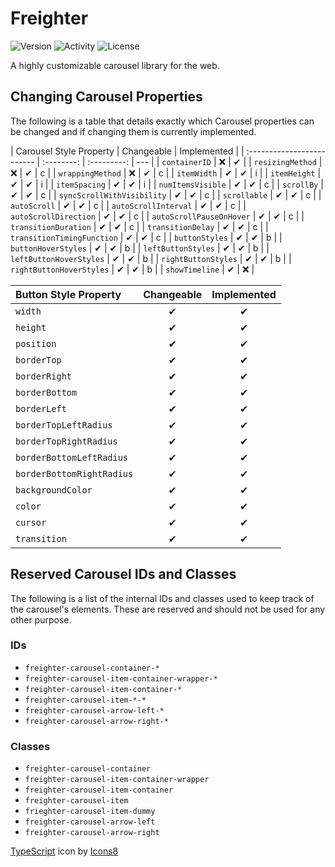 # Freighter

<!-- Add an image by link -->

![Version](https://img.shields.io/npm/v/freighterjs)
![Activity](https://img.shields.io/github/last-commit/paytonshaltis/freighter/main)
![License](https://img.shields.io/npm/l/freighterjs)

A highly customizable carousel library for the web.

## Changing Carousel Properties

The following is a table that details exactly which Carousel properties can be changed and if changing them is currently implemented.

| Carousel Style Property    | Changeable | Implemented |
| :------------------------- | :--------: | :---------: | --- |
| `containerID`              |     ❌     |      ✔      |
| `resizingMethod`           |     ❌     |      ✔      | c   |
| `wrappingMethod`           |     ❌     |      ✔      | c   |
| `itemWidth`                |     ✔      |      ✔      | i   |
| `itemHeight`               |     ✔      |      ✔      | i   |
| `itemSpacing`              |     ✔      |      ✔      | i   |
| `numItemsVisible`          |     ✔      |      ✔      | c   |
| `scrollBy`                 |     ✔      |      ✔      | c   |
| `syncScrollWithVisibility` |     ✔      |      ✔      | c   |
| `scrollable`               |     ✔      |      ✔      | c   |
| `autoScroll`               |     ✔      |      ✔      | c   |
| `autoScrollInterval`       |     ✔      |      ✔      | c   |
| `autoScrollDirection`      |     ✔      |      ✔      | c   |
| `autoScrollPauseOnHover`   |     ✔      |      ✔      | c   |
| `transitionDuration`       |     ✔      |      ✔      | c   |
| `transitionDelay`          |     ✔      |      ✔      | c   |
| `transitionTimingFunction` |     ✔      |      ✔      | c   |
| `buttonStyles`             |     ✔      |      ✔      | b   |
| `buttonHoverStyles`        |     ✔      |      ✔      | b   |
| `leftButtonStyles`         |     ✔      |      ✔      | b   |
| `leftButtonHoverStyles`    |     ✔      |      ✔      | b   |
| `rightButtonStyles`        |     ✔      |      ✔      | b   |
| `rightButtonHoverStyles`   |     ✔      |      ✔      | b   |
| `showTimeline`             |     ✔      |     ❌      |

| Button Style Property     | Changeable | Implemented |
| :------------------------ | :--------: | :---------: |
| `width`                   |     ✔      |      ✔      |
| `height`                  |     ✔      |      ✔      |
| `position`                |     ✔      |      ✔      |
| `borderTop`               |     ✔      |      ✔      |
| `borderRight`             |     ✔      |      ✔      |
| `borderBottom`            |     ✔      |      ✔      |
| `borderLeft`              |     ✔      |      ✔      |
| `borderTopLeftRadius`     |     ✔      |      ✔      |
| `borderTopRightRadius`    |     ✔      |      ✔      |
| `borderBottomLeftRadius`  |     ✔      |      ✔      |
| `borderBottomRightRadius` |     ✔      |      ✔      |
| `backgroundColor`         |     ✔      |      ✔      |
| `color`                   |     ✔      |      ✔      |
| `cursor`                  |     ✔      |      ✔      |
| `transition`              |     ✔      |      ✔      |

## Reserved Carousel IDs and Classes

The following is a list of the internal IDs and classes used to keep track of the carousel's elements. These are reserved and should not be used for any other purpose.

### IDs

- `freighter-carousel-container-*`
- `freighter-carousel-item-container-wrapper-*`
- `freighter-carousel-item-container-*`
- `freighter-carousel-item-*-*`
- `freighter-carousel-arrow-left-*`
- `freighter-carousel-arrow-right-*`

### Classes

- `freighter-carousel-container`
- `freighter-carousel-item-container-wrapper`
- `freighter-carousel-item-container`
- `freighter-carousel-item`
- `frieghter-carousel-item-dummy`
- `freighter-carousel-arrow-left`
- `freighter-carousel-arrow-right`

<a target="_blank" href="https://icons8.com/icon/uJM6fQYqDaZK/typescript">TypeScript</a> icon by <a target="_blank" href="https://icons8.com">Icons8</a>
